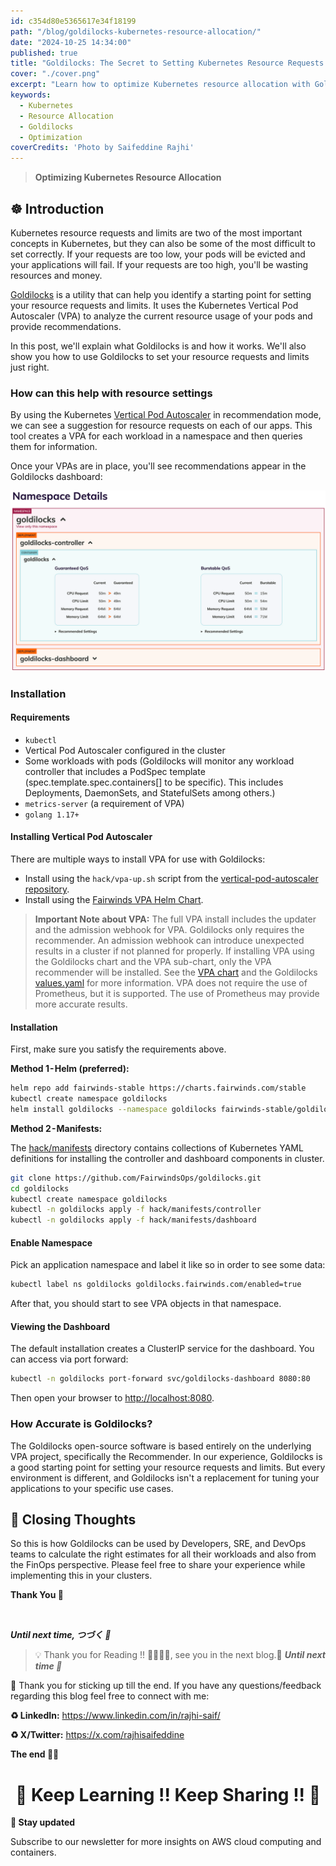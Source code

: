 ```yaml
---
id: c354d80e5365617e34f18199
path: "/blog/goldilocks-kubernetes-resource-allocation/"
date: "2024-10-25 14:34:00"
published: true
title: "Goldilocks: The Secret to Setting Kubernetes Resource Requests and Limits Just Right"
cover: "./cover.png"
excerpt: "Learn how to optimize Kubernetes resource allocation with Goldilocks, ensuring your resource requests and limits are set just right."
keywords:
  - Kubernetes
  - Resource Allocation
  - Goldilocks
  - Optimization
coverCredits: 'Photo by Saifeddine Rajhi'
---
```


> **Optimizing Kubernetes Resource Allocation**

## ☸️ Introduction

Kubernetes resource requests and limits are two of the most important concepts in Kubernetes, but they can also be some of the most difficult to set correctly. If your requests are too low, your pods will be evicted and your applications will fail. If your requests are too high, you'll be wasting resources and money.

[Goldilocks](https://github.com/FairwindsOps/goldilocks) is a utility that can help you identify a starting point for setting your resource requests and limits. It uses the Kubernetes Vertical Pod Autoscaler (VPA) to analyze the current resource usage of your pods and provide recommendations.

In this post, we'll explain what Goldilocks is and how it works. We'll also show you how to use Goldilocks to set your resource requests and limits just right.

### How can this help with resource settings

By using the Kubernetes [Vertical Pod Autoscaler](https://github.com/kubernetes/autoscaler/tree/master/vertical-pod-autoscaler) in recommendation mode, we can see a suggestion for resource requests on each of our apps. This tool creates a VPA for each workload in a namespace and then queries them for information.

Once your VPAs are in place, you'll see recommendations appear in the Goldilocks dashboard:

![goldilocks](./goldilocks.png)

### Installation

#### Requirements

- `kubectl`
- Vertical Pod Autoscaler configured in the cluster
- Some workloads with pods (Goldilocks will monitor any workload controller that includes a PodSpec template (spec.template.spec.containers[] to be specific). This includes Deployments, DaemonSets, and StatefulSets among others.)
- `metrics-server` (a requirement of VPA)
- `golang 1.17+`

#### Installing Vertical Pod Autoscaler

There are multiple ways to install VPA for use with Goldilocks:

- Install using the `hack/vpa-up.sh` script from the [vertical-pod-autoscaler repository](https://github.com/kubernetes/autoscaler/blob/master/vertical-pod-autoscaler/hack/vpa-up.sh).
- Install using the [Fairwinds VPA Helm Chart](https://github.com/FairwindsOps/charts/tree/master/stable/vpa).

> **Important Note about VPA:**
> The full VPA install includes the updater and the admission webhook for VPA. Goldilocks only requires the recommender. An admission webhook can introduce unexpected results in a cluster if not planned for properly. If installing VPA using the Goldilocks chart and the VPA sub-chart, only the VPA recommender will be installed. See the [VPA chart](https://github.com/FairwindsOps/charts/tree/master/stable/vpa) and the Goldilocks [values.yaml](https://github.com/FairwindsOps/charts/blob/master/stable/goldilocks/values.yaml) for more information.
> VPA does not require the use of Prometheus, but it is supported. The use of Prometheus may provide more accurate results.

#### Installation

First, make sure you satisfy the requirements above.

**Method 1 - Helm (preferred):**

```sh
helm repo add fairwinds-stable https://charts.fairwinds.com/stable
kubectl create namespace goldilocks
helm install goldilocks --namespace goldilocks fairwinds-stable/goldilocks
```

**Method 2 - Manifests:**

The [hack/manifests](https://github.com/FairwindsOps/goldilocks/tree/master/hack/manifests) directory contains collections of Kubernetes YAML definitions for installing the controller and dashboard components in cluster.

```sh
git clone https://github.com/FairwindsOps/goldilocks.git
cd goldilocks
kubectl create namespace goldilocks
kubectl -n goldilocks apply -f hack/manifests/controller
kubectl -n goldilocks apply -f hack/manifests/dashboard
```

#### Enable Namespace

Pick an application namespace and label it like so in order to see some data:

```sh
kubectl label ns goldilocks goldilocks.fairwinds.com/enabled=true
```

After that, you should start to see VPA objects in that namespace.

#### Viewing the Dashboard

The default installation creates a ClusterIP service for the dashboard. You can access via port forward:

```sh
kubectl -n goldilocks port-forward svc/goldilocks-dashboard 8080:80
```

Then open your browser to [http://localhost:8080](http://localhost:8080).

### How Accurate is Goldilocks?

The Goldilocks open-source software is based entirely on the underlying VPA project, specifically the Recommender. In our experience, Goldilocks is a good starting point for setting your resource requests and limits. But every environment is different, and Goldilocks isn't a replacement for tuning your applications to your specific use cases.

## 📝 Closing Thoughts

So this is how Goldilocks can be used by Developers, SRE, and DevOps teams to calculate the right estimates for all their workloads and also from the FinOps perspective. Please feel free to share your experience while implementing this in your clusters.

**Thank You 🖤**

<br>

**_Until next time, つづく 🎉_**

> 💡 Thank you for Reading !! 🙌🏻😁📃, see you in the next blog.🤘  **_Until next time 🎉_**

🚀 Thank you for sticking up till the end. If you have any questions/feedback regarding this blog feel free to connect with me:

**♻️ LinkedIn:** https://www.linkedin.com/in/rajhi-saif/

**♻️ X/Twitter:** https://x.com/rajhisaifeddine

**The end ✌🏻**

<h1 align="center">🔰 Keep Learning !! Keep Sharing !! 🔰</h1>

**📅 Stay updated**

Subscribe to our newsletter for more insights on AWS cloud computing and containers.
